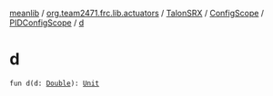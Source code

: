 [meanlib](../../../../index.md) / [org.team2471.frc.lib.actuators](../../../index.md) / [TalonSRX](../../index.md) / [ConfigScope](../index.md) / [PIDConfigScope](index.md) / [d](./d.md)

# d

`fun d(d: `[`Double`](https://kotlinlang.org/api/latest/jvm/stdlib/kotlin/-double/index.html)`): `[`Unit`](https://kotlinlang.org/api/latest/jvm/stdlib/kotlin/-unit/index.html)